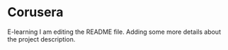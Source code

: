 # Corusera
E-learning 
I am editing the README file. Adding some more details about the project description.

